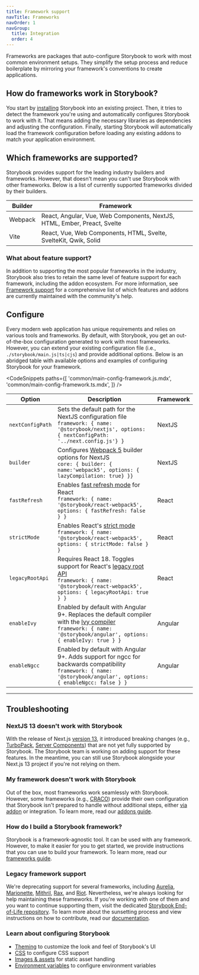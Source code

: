 ```yaml
---
title: Framework support
navTitle: Frameworks
navOrder: 1
navGroup:
  title: Integration
  order: 4
---
```


Frameworks are packages that auto-configure Storybook to work with most common environment setups. They simplify the setup process and reduce boilerplate by mirroring your framework's conventions to create applications.

## How do frameworks work in Storybook?

You start by [installing](../01-get-started/install.md) Storybook into an existing project. Then, it tries to detect the framework you're using and automatically configures Storybook to work with it. That means adding the necessary libraries as dependencies and adjusting the configuration. Finally, starting Storybook will automatically load the framework configuration before loading any existing addons to match your application environment.

## Which frameworks are supported?

Storybook provides support for the leading industry builders and frameworks. However, that doesn't mean you can't use Storybook with other frameworks. Below is a list of currently supported frameworks divided by their builders.

| Builder | Framework                                                                |
| ------- | ------------------------------------------------------------------------ |
| Webpack | React, Angular, Vue, Web Components, NextJS, HTML, Ember, Preact, Svelte |
| Vite    | React, Vue, Web Components, HTML, Svelte, SvelteKit, Qwik, Solid         |

### What about feature support?

In addition to supporting the most popular frameworks in the industry, Storybook also tries to retain the same level of feature support for each framework, including the addon ecosystem. For more information, see [Framework support](./frameworks-feature-support.md) for a comprehensive list of which features and addons are currently maintained with the community's help.

## Configure

Every modern web application has unique requirements and relies on various tools and frameworks. By default, with Storybook, you get an out-of-the-box configuration generated to work with most frameworks. However, you can extend your existing configuration file (i.e., `./storybook/main.js|ts|cjs`) and provide additional options. Below is an abridged table with available options and examples of configuring Storybook for your framework.

<!-- prettier-ignore-start -->

<CodeSnippets
  paths={[
    'common/main-config-framework.js.mdx',
    'common/main-config-framework.ts.mdx',
  ]}
/>

<!-- prettier-ignore-end -->

| Option           | Description                                                                                                                                                                                                                                                 | Framework |
| ---------------- | ----------------------------------------------------------------------------------------------------------------------------------------------------------------------------------------------------------------------------------------------------------- | --------- |
| `nextConfigPath` | Sets the default path for the NextJS configuration file<br/>`framework: { name: '@storybook/nextjs', options: { nextConfigPath: '../next.config.js'} }`                                                                                                     | NextJS    |
| `builder`        | Configures [Webpack 5](../09-builders/webpack.md) builder options for NextJS<br/> `core: { builder: { name:'webpack5', options: { lazyCompilation: true} }}`                                                                                                | NextJS    |
| `fastRefresh`    | Enables [fast refresh mode](https://www.npmjs.com/package/react-refresh) for React<br/>`framework: { name: '@storybook/react-webpack5', options: { fastRefresh: false } }`                                                                                  | React     |
| `strictMode`     | Enables React's [strict mode](https://reactjs.org/docs/strict-mode.html)<br/>`framework: { name: '@storybook/react-webpack5', options: { strictMode: false } }`                                                                                             | React     |
| `legacyRootApi`  | Requires React 18. Toggles support for React's [legacy root API](https://reactjs.org/blog/2022/03/08/react-18-upgrade-guide.html#updates-to-client-rendering-apis)<br/>`framework: { name: '@storybook/react-webpack5', options: { legacyRootApi: true } }` | React     |
| `enableIvy`      | Enabled by default with Angular 9+. Replaces the default compiler with the [Ivy compiler](https://docs.angular.lat/guide/ivy)<br/>`framework: { name: '@storybook/angular', options: { enableIvy: true } }`                                                 | Angular   |
| `enableNgcc`     | Enabled by default with Angular 9+. Adds support for ngcc for backwards compatibility<br/>`framework: { name: '@storybook/angular', options: { enableNgcc: false } }`                                                                                       | Angular   |

---

## Troubleshooting

### NextJS 13 doesn't work with Storybook

With the release of Next.js [version 13](https://nextjs.org/blog/next-13), it introduced breaking changes (e.g., [TurboPack](https://turbo.build/pack), [Server Components](https://nextjs.org/docs/advanced-features/react-18/server-components)) that are not yet fully supported by Storybook. The Storybook team is working on adding support for these features. In the meantime, you can still use Storybook alongside your Next.js 13 project if you're not relying on them.

### My framework doesn't work with Storybook

Out of the box, most frameworks work seamlessly with Storybook. However, some frameworks (e.g., [CRACO](https://craco.js.org/)) provide their own configuration that Storybook isn't prepared to handle without additional steps, either [via addon](../07-addons/writing-presets.md) or integration. To learn more, read our [addons guide](../07-addons/index.md).

### How do I build a Storybook framework?

Storybook is a framework-agnostic tool. It can be used with any framework. However, to make it easier for you to get started, we provide instructions that you can use to build your framework. To learn more, read our [frameworks guide](../11-contribute/framework.md).

### Legacy framework support

We're deprecating support for several frameworks, including [Aurelia](https://github.com/aurelia/framework), [Marionette](https://github.com/marionettejs/backbone.marionette), [Mithril](https://github.com/MithrilJS/mithril.js), [Rax](https://github.com/alibaba/rax), and [Riot](https://github.com/riot/riot). Nevertheless, we're always looking for help maintaining these frameworks. If you're working with one of them and you want to continue supporting them, visit the dedicated [Storybook End-of-Life repository](https://github.com/storybook-eol). To learn more about the sunsetting process and view instructions on how to contribute, read our [documentation](../11-contribute/index.md).

### Learn about configuring Storybook

- [Theming](./theming.md) to customize the look and feel of Storybook's UI
- [CSS](./styling-and-css.md) to configure CSS support
- [Images & assets](./images-and-assets.md) for static asset handling
- [Environment variables](./environment-variables.md) to configure environment variables
